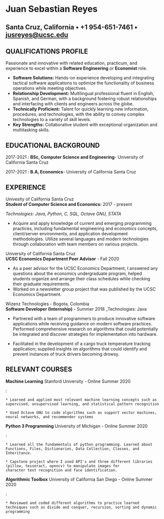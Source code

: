 Juan Sebastian Reyes
============

Santa Cruz, California • +1 954-651-7461 • jusreyes@ucsc.edu
-----

QUALIFICATIONS PROFILE
---------
Passionate and innovative with related education, practicum, and experience to excel within a **Software Engineering** or **Economist** role.

- **Software Solutions:** Hands-on experience developing and integrating tactical software applications to optimize the functionality of business operations while meeting  objectives.
- **Relationship Development:** Multilingual professional fluent in English, Spanish, and German, with a background fostering robust relationships and interfacing with  clients and engineers across the globe.
- **Technically Proficient:** Talent for quickly learning new information, procedures, and technologies, with the ability to convey complex technologies to a variety of skill levels.
- **Key Strengths:** Collaborative student with exceptional organization and multitasking skills.

EDUCATIONAL BACKGROUND 
------------

2017-2021
:   **BSc, Computer Science and Engineering**- University of California Santa Cruz
    
 2017-2021
:   **B.A, Economics**- University of California Santa Cruz


EXPERIENCE
----------

Univesity of California Santa Cruz<br/>
**Student of Computer Science and Economics:** 2017 - present

_Technologies: Java, Python, C, SQL, Octave GNU, STATA_

* Acquire and apply knowledge of current and emerging programming practices, including fundamental engineering and economics concepts, client/server environments, and application development methodologies. Utilize several languages and modern technologies through collaboration with team members on various projects.

University of California Santa Cruz<br/>
**UCSC Economics Department Peer Advisor** - Fall 2020

* As a peer advisor for the UCSC Economics Department, I answered any questions about the economics undergraduate program, helped students organize and arrange their class schedules while checking their graduate requirements.
* Worked on a newsletter group project that was published by the UCSC Economics Department.

Wizenz Technologies - Bogota, Colombia<br/>
**Software Developer (Internship)** - Summer 2018
_Technologies: Java

* Partnered with a team of programmers to produce innovative software applications while receiving guidance on modern software practices. Performed comprehensive research on algorithms that could potentially be integrated and discover strategies for implementation into hardware.

* Facilitated in the development of a cargo truck temperature tracking application; supplied insights on algorithms that could identify and prevent instances of truck drivers becoming drowsy.

RELEVANT COURSES
--------------------

**Machine Learning**
Stanford University - Online Summer 2020

:     

    * Learned and applied most relevant machine learning concepts such as supervised, unsupervised learning, and statistical pattern recognition

    * Used Octave GNU to code algorithms such as support vector machines, neural networks, and recommender systems
    
**Python 3 Programming**
University of Michigan - Online Summer 2020

:  

    * Learned all the fundamentals of python programming. Learned about Functions, Files, Dictionaries, Data Collection, Classes, and Inheritance.

    * Capstone project where I used API's and three different libraries (pillow, tesseract, opencv) to manipulate images for 
    character text recognition and face identification.
    
**Algorithmic Toolbox**
University of California San Diego - Online Summer 2020

:  

    * Reviewed and coded different algorithms to practice learned techniques such as divide and conquer, recursion, sorting and dynamic programming
